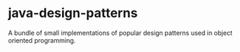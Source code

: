 # java-design-patterns
A bundle of small implementations of popular design patterns used in object oriented programming.
